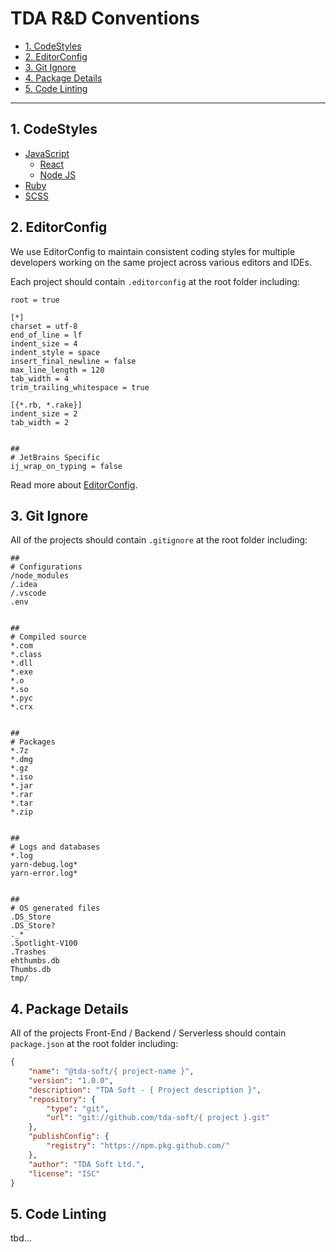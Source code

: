 # TDA R&D Conventions

- [1. CodeStyles](#1-codestyles)
- [2. EditorConfig](#2-editorconfig)
- [3. Git Ignore](#3-git-ignore)
- [4. Package Details](#4-package-details)
- [5. Code Linting](#5-code-linting)

----

## 1. CodeStyles
* [JavaScript](./js/README.md)
  * [React](./js/react/README.md)
  * [Node JS](./js/node/README.md)
* [Ruby](./ruby/README.md)
* [SCSS](./scss/README.md)

## 2. EditorConfig
We use EditorConfig to maintain consistent coding styles for multiple developers working on the same project across various editors and IDEs.

Each project should contain `.editorconfig` at the root folder including:
```
root = true

[*]
charset = utf-8
end_of_line = lf
indent_size = 4
indent_style = space
insert_final_newline = false
max_line_length = 120
tab_width = 4
trim_trailing_whitespace = true

[{*.rb, *.rake}]
indent_size = 2
tab_width = 2


##
# JetBrains Specific
ij_wrap_on_typing = false
```
Read more about [EditorConfig](https://editorconfig.org/).

## 3. Git Ignore
All of the projects should contain `.gitignore` at the root folder including:

```
##
# Configurations
/node_modules
/.idea
/.vscode
.env


##
# Compiled source
*.com
*.class
*.dll
*.exe
*.o
*.so
*.pyc
*.crx


##
# Packages
*.7z
*.dmg
*.gz
*.iso
*.jar
*.rar
*.tar
*.zip


##
# Logs and databases
*.log
yarn-debug.log*
yarn-error.log*


##
# OS generated files
.DS_Store
.DS_Store?
._*
.Spotlight-V100
.Trashes
ehthumbs.db
Thumbs.db
tmp/
```

## 4. Package Details
All of the projects Front-End / Backend / Serverless should contain `package.json` at the root folder including:

```json
{
    "name": "@tda-soft/{ project-name }",
    "version": "1.0.0",
    "description": "TDA Soft - { Project description }",
    "repository": {
        "type": "git",
        "url": "git://github.com/tda-soft/{ project }.git"
    },
    "publishConfig": {
        "registry": "https://npm.pkg.github.com/"
    },
    "author": "TDA Soft Ltd.",
    "license": "ISC"
}

```

## 5. Code Linting
tbd...
